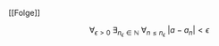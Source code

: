 [[Folge]]

$$\forall_{\epsilon > 0}\ \exists_{n_{\epsilon}\in \mathbb{N}}\ \forall_{n \leq n_{\epsilon}}\ |a - a_{n}|\lt \epsilon$$ 
